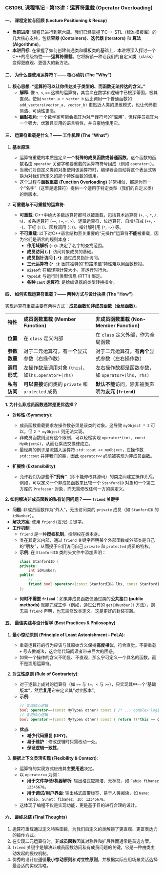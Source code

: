 ### **CS106L 课程笔记 - 第13讲：运算符重载 (Operator Overloading)**

#### **一、 课程定位与回顾 (Lecture Positioning & Recap)**

*   **当前进度**: 课程已进行到第六周。我们已经掌握了C++ STL（标准模板库）的几大核心支柱，包括**容器 (Containers)**、**迭代器 (Iterators)** 和 **算法 (Algorithms)**。
*   **本讲目标**: 在掌握了如何创建普通类和模板类的基础上，本讲将深入探讨一个C++的高级特性——**运算符重载**。它将解锁一种让我们的自定义类（class）变得更直观、更强大的新方法。

#### **二、 为什么要使用运算符？—— 核心动机 (The "Why")**

1.  **核心思想**: **“运算符可以让你传达关于类型的、而函数无法传达的含义。”**
    *   **解释**: 像 `+`, `<`, `==` 这样的运算符，其含义在数学和逻辑中已根深蒂固，极其直观。使用 `vector_a + vector_b` 远比调用一个普通函数如 `add_vectors(vector_a, vector_b)` 更贴近人类的思维模式，也让代码更简洁、可读性更高。
    *   **幽默视角**: 一个数学家可能会视其为对严谨符号的“滥用”，但程序员视其为一个强大、优雅且实用的语言特性，并自豪地使用它。

#### **三、 运算符重载是什么？—— 工作机理 (The "What")**

1.  **基本原理**:
    *   运算符重载的本质是定义一个**特殊的成员函数或普通函数**。这个函数的函数名由 `operator` 关键字和要重载的运算符符号组成（例如 `operator+`）。
    *   当我们对自定义类的对象使用该运算符时，编译器会自动将这个表达式转换为对我们所定义的那个特殊函数的调用。
    *   这个过程与**函数重载 (Function Overloading)** 非常相似，都是为同一个“名字”（这里是运算符）提供一个适用于特定类型（我们的自定义类）的新版本。

2.  **可重载与不可重载的运算符**:
    *   **可重载**: C++中绝大多数运算符都可以被重载，包括算术运算符 (`+`, `-`, `*`, `/`, `%`)、关系运算符 (`==`, `!=`, `<`, `>`)、逻辑运算符、位运算符、自增/自减 (`++`, `--`)、下标 (`[]`)、函数调用 (`()`)、指针解引用 (`*`, `->`) 等。
    *   **不可重载**: 以下对C++语言结构至关重要的“元操作”运算符**不能**被重载，因为它们是语言的规则本身：
        *   **作用域解析 (`::`)**: 决定了名字的查找范围。
        *   **成员访问 (`.`)**: 访问对象成员的基础。
        *   **成员指针访问 (`.*`)**: 通过成员指针访问。
        *   **三元运算符 (`? :`)**: 因其独特的“短路求值”特性难以用函数模拟。
        *   **`sizeof`**: 在编译期计算大小，非运行时行为。
        *   **`typeid`**: 与运行时类型信息 (RTTI) 绑定。
        *   **各种 `cast` 运算符**: 是给编译器的类型转换指令。

#### **四、 如何实现运算符重载？—— 两种方式与设计抉择 (The "How")**

实现运算符重载主要有两种方式：**成员函数**和**非成员函数（全局函数）**。

| 特性 | 成员函数重载 (Member Function) | 非成员函数重载 (Non-Member Function) |
| :--- | :--- | :--- |
| **位置** | 在 `class` 定义内部 | 在 `class` 定义外部，作为全局函数 |
| **参数数量** | 对于二元运算符，有**一个**显式参数（右操作数） | 对于二元运算符，有**两个**显式参数（左右操作数） |
| **调用形式** | 左操作数是调用对象 (`this`)，如`lhs.operator+(rhs)` | 左右操作数都是函数参数，如 `operator+(lhs, rhs)` |
| **私有访问** | **可以直接**访问类的 `private` 和 `protected` 成员 | **默认不能**访问，除非被类声明为**友元 (`friend`)** |

**1. 为什么非成员函数通常是更优选择？**

*   **对称性 (Symmetry)**:
    *   成员函数重载要求左操作数必须是该类的对象。这导致 `myObject * 2` 可以，但 `2 * myObject` 则无法实现。
    *   非成员函数则没有这个限制，可以轻松实现 `operator*(int, const MyObject&)`，从而让乘法交换律成立。
    *   最经典的例子是流插入运算符 `std::cout << myObject`，左操作数 `std::cout` 并非我们的类，因此 `operator<<` 必须被实现为非成员函数。

*   **扩展性 (Extensibility)**:
    *   允许我们为那些**不“拥有”**（即不能修改其源码）的类之间建立操作关系。例如，可以定义一个非成员函数来比较一个 `StanfordID` 对象和一个第三方库的 `Professor` 对象，而无需修改任何一方的类定义。

**2. 如何解决非成员函数的私有访问问题？—— `friend` 关键字**

*   **问题**: 非成员函数作为“外人”，无法访问类的 `private` 成员（如 `StanfordID` 的 `idNumber`）。
*   **解决方案**: 使用 `friend` (友元) 关键字。
*   **工作机制**:
    *   `friend` 是一种**授权机制**，控制权在类本身。
    *   类在其定义内部，通过 `friend` 关键字声明某个外部函数或外部类是自己的“朋友”，从而授予它们访问自己 `private` 和 `protected` 成员的特权。
    *   **示例**: 在 `StanfordID` 类的头文件中添加声明：
        ```cpp
        class StanfordID {
        private:
            int idNumber;
        public:
            // ...
            friend bool operator<(const StanfordID& lhs, const StanfordID& rhs);
        };
        ```
    *   **何时不需要 `friend`**：如果非成员函数仅通过类的**公共接口 (public methods)** 就能完成工作（例如，通过公有的 `getIdNumber()` 方法），则无需 `friend` 声明，也无需修改类定义。这是更好的封装实践。

#### **五、 最佳实践与设计哲学 (Best Practices & Philosophy)**

1.  **最小惊动原则 (Principle of Least Astonishment - PoLA)**:
    *   重载运算符的行为应该与其原始含义保持**高度相似**，符合直觉。不要重载 `+` 号去做减法，这会给代码阅读者带来巨大的困惑。
    *   如果一个操作的含义不明显、不直观，那么宁可定义一个具名的函数，而不是滥用运算符。

2.  **对立性原则 (Rule of Contrariety)**:
    *   对于逻辑上成对的运算符（如 `==` 与 `!=`，`<` 与 `>=`），只实现其中一个“基础版本”，然后**复用**它来定义其“对立版本”。
    *   **示例**:
        ```cpp
        // 实现核心逻辑
        bool operator==(const MyType& other) const { /* ... complex logic ... */ }
        // 复用核心逻辑
        bool operator!=(const MyType& other) const { return !(*this == other); }
        ```
    *   **优点**:
        *   **减少代码重复 (DRY)**。
        *   **易于维护**：修改逻辑时只需改动一处。
        *   **保证逻辑一致性**。

3.  **根据上下文灵活实现 (Flexibility & Context)**:
    *   运算符的实现方式应由其**主要用途**决定。
    *   以 `operator<<` 为例：
        *   **用于文件存储/机器解析**: 输出格式应简洁、无标签，如 `Fabio fibanez 12345678`。
        *   **用于调试/用户界面**: 输出格式应带标签、易于人类阅读，如 `Name: Fabio, Sunet: fibanez, ID: 12345678`。
    *   这体现了编程不仅是实现功能，更是基于目的进行合理的设计。

#### **六、 最终总结 (Final Thoughts)**

1.  运算符重载通过定义特殊函数，为我们自定义的类解锁了更直观、更富表达力的操作方式。
2.  在实现二元运算符时，**非成员函数**因其对称性和扩展性而通常是首选方案。
3.  `friend` 关键字是解决非成员函数访问私有成员问题的关键，它是一种由类主动发起的授权机制。
4.  优秀的设计应遵循**最小惊动原则**和**对立性原则**，并根据实际应用场景灵活选择最合适的实现策略。